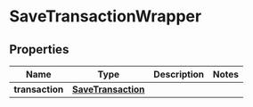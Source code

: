 # SaveTransactionWrapper

## Properties
Name | Type | Description | Notes
------------ | ------------- | ------------- | -------------
**transaction** | [**SaveTransaction**](SaveTransaction.md) |  | 
